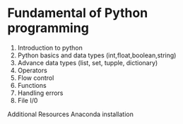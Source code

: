 # Fundamental of Python programming 


1. Introduction to python
2. Python basics and data types (int,float,boolean,string)
3. Advance data types (list, set, tupple, dictionary)
4. Operators
5. Flow control
6. Functions
7. Handling errors
8. File I/0

Additional Resources 
Anaconda installation 

